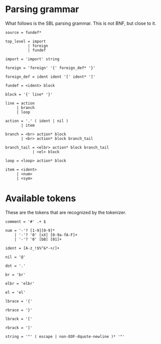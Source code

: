 # Parsing grammar
What follows is the SBL parsing grammar. This is not BNF, but close to it.

```
source = fundef*

top_level = import
          | foreign
          | fundef

import = 'import' string

foreign = 'foreign' '{' foreign_def* '}'

foreign_def = ident ident '[' ident* ']'

fundef = <ident> block

block = '{' line* '}'

line = action
     | branch
     | loop

action = '.' ( ident | nil )
       | item

branch = <br> action* block
       | <br> action* block branch_tail

branch_tail = <elbr> action* block branch_tail
            | <el> block

loop = <loop> action* block

item = <ident>
     | <num>
     | <sym>
```

# Available tokens
These are the tokens that are recognized by the tokenizer.

```
comment = '#' .+ $

num = '-'? [1-9][0-9]*
    | '-'? '0' [xX] [0-9a-fA-F]+
    | '-'? '0' [bB] [01]+

ident = [A-z_!$%^&*-+/]+

nil = '@'

dot = '.'

br = 'br'

elbr = 'elbr'

el = 'el'

lbrace = '{'

rbrace = '}'

lbrack = '['

rbrack = ']'

string = '"' ( escape | non-EOF-dquote-newline )* '"'

```
